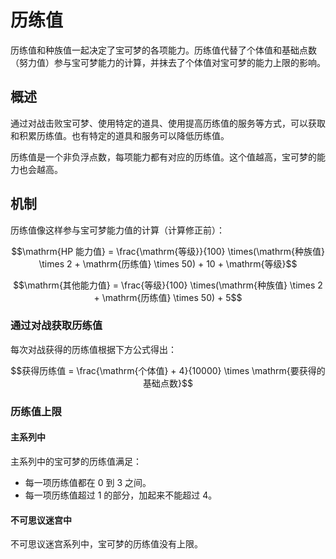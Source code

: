 # 历练值

历练值和种族值一起决定了宝可梦的各项能力。历练值代替了个体值和基础点数（努力值）参与宝可梦能力的计算，并抹去了个体值对宝可梦的能力上限的影响。

## 概述

通过对战击败宝可梦、使用特定的道具、使用提高历练值的服务等方式，可以获取和积累历练值。也有特定的道具和服务可以降低历练值。

历练值是一个非负浮点数，每项能力都有对应的历练值。这个值越高，宝可梦的能力也会越高。

## 机制

历练值像这样参与宝可梦能力值的计算（计算修正前）：

$$\mathrm{HP 能力值} = \frac{\mathrm{等级}}{100} \times(\mathrm{种族值} \times 2 + \mathrm{历练值} \times 50) + 10 + \mathrm{等级}$$

$$\mathrm{其他能力值} = \frac{等级}{100} \times(\mathrm{种族值} \times 2 + \mathrm{历练值} \times 50) + 5$$

### 通过对战获取历练值

每次对战获得的历练值根据下方公式得出：

$$获得历练值 = \frac{\mathrm{个体值} + 4}{10000} \times \mathrm{要获得的基础点数}$$

### 历练值上限

#### 主系列中

主系列中的宝可梦的历练值满足：

- 每一项历练值都在 0 到 3 之间。
- 每一项历练值超过 1 的部分，加起来不能超过 4。

#### 不可思议迷宫中

不可思议迷宫系列中，宝可梦的历练值没有上限。
